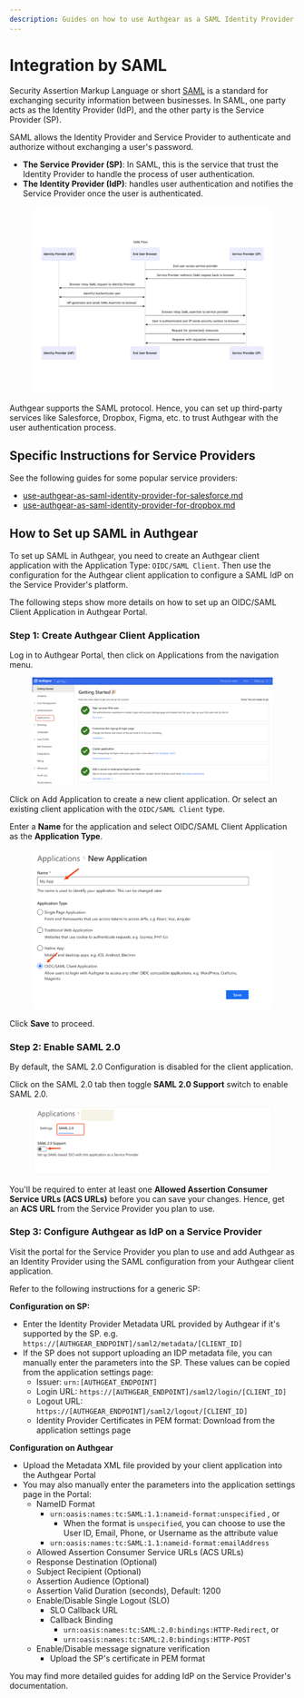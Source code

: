 ```yaml
---
description: Guides on how to use Authgear as a SAML Identity Provider for Single Sign-On
---
```


# Integration by SAML

Security Assertion Markup Language or short [SAML](https://docs.oasis-open.org/security/saml/Post2.0/sstc-saml-tech-overview-2.0.html) is a standard for exchanging security information between businesses. In SAML, one party acts as the Identity Provider (IdP), and the other party is the Service Provider (SP).

SAML allows the Identity Provider and Service Provider to authenticate and authorize without exchanging a user's password.

* **The Service Provider (SP)**: In SAML, this is the service that trust the Identity Provider to handle the process of user authentication.
* **The Identity Provider (IdP)**: handles user authentication and notifies the Service Provider once the user is authenticated.

<figure><img src="../../../.gitbook/assets/saml-flowchart.png" alt=""><figcaption></figcaption></figure>

Authgear supports the SAML protocol. Hence, you can set up third-party services like Salesforce, Dropbox, Figma, etc. to trust Authgear with the user authentication process.

## Specific Instructions for Service Providers

See the following guides for some popular service providers:

* [use-authgear-as-saml-identity-provider-for-salesforce.md](use-authgear-as-saml-identity-provider-for-salesforce.md "mention")
* [use-authgear-as-saml-identity-provider-for-dropbox.md](use-authgear-as-saml-identity-provider-for-dropbox.md "mention")

## How to Set up SAML in Authgear

To set up SAML in Authgear, you need to create an Authgear client application with the Application Type: `OIDC/SAML Client`. Then use the configuration for the Authgear client application to configure a SAML IdP on the Service Provider's platform.

The following steps show more details on how to set up an OIDC/SAML Client Application in Authgear Portal.

### Step 1: Create Authgear Client Application

Log in to Authgear Portal, then click on Applications from the navigation menu.

<figure><img src="../../../.gitbook/assets/authgear-nav-applications.png" alt=""><figcaption></figcaption></figure>

Click on Add Application to create a new client application. Or select an existing client application with the `OIDC/SAML Client` type.

Enter a **Name** for the application and select OIDC/SAML Client Application as the **Application Type**.

<figure><img src="../../../.gitbook/assets/authgear-new-app-saml.png" alt=""><figcaption></figcaption></figure>

Click **Save** to proceed.

### Step 2: Enable SAML 2.0

By default, the SAML 2.0 Configuration is disabled for the client application.

Click on the SAML 2.0 tab then toggle **SAML 2.0 Support** switch to enable SAML 2.0.

<figure><img src="../../../.gitbook/assets/authgear-saml-tab (1).png" alt=""><figcaption></figcaption></figure>

You'll be required to enter at least one **Allowed Assertion Consumer Service URLs (ACS URLs)** before you can save your changes. Hence, get an **ACS URL** from the Service Provider you plan to use.

### Step 3: Configure Authgear as IdP on a Service Provider

Visit the portal for the Service Provider you plan to use and add Authgear as an Identity Provider using the SAML configuration from your Authgear client application.

Refer to the following instructions for a generic SP:

**Configuration on SP:**

* Enter the Identity Provider Metadata URL provided by Authgear if it's supported by the SP. e.g. `https://[AUTHGEAR_ENDPOINT]/saml2/metadata/[CLIENT_ID]`
* If the SP does not support uploading an IDP metadata file, you can manually enter the parameters into the SP. These values can be copied from the application settings page:
  * Issuer: `urn:[AUTHGEAT_ENDPOINT]`
  * Login URL: `https://[AUTHGEAR_ENDPOINT]/saml2/login/[CLIENT_ID]`
  * Logout URL: `https://[AUTHGEAR_ENDPOINT]/saml2/logout/[CLIENT_ID]`
  * Identity Provider Certificates in PEM format: Download from the application settings page

**Configuration on Authgear**

* Upload the Metadata XML file provided by your client application into the Authgear Portal
* You may also manually enter the parameters into the application settings page in the Portal:
  * NameID Format
    * `urn:oasis:names:tc:SAML:1.1:nameid-format:unspecified` , or
      * When the format is `unspecified`, you can choose to use the User ID, Email, Phone, or Username as the attribute value
    * `urn:oasis:names:tc:SAML:1.1:nameid-format:emailAddress`
  * Allowed Assertion Consumer Service URLs (ACS URLs)
  * Response Destination (Optional)
  * Subject Recipient (Optional)
  * Assertion Audience (Optional)
  * Assertion Valid Duration (seconds), Default: 1200
  * Enable/Disable Single Logout (SLO)
    * SLO Callback URL
    * Callback Binding
      * `urn:oasis:names:tc:SAML:2.0:bindings:HTTP-Redirect`, or
      * `urn:oasis:names:tc:SAML:2.0:bindings:HTTP-POST`
  * Enable/Disable message signature verification
    * Upload the SP's certificate in PEM format

You may find more detailed guides for adding IdP on the Service Provider's documentation.
